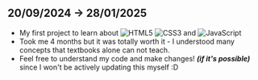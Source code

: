 ## 20/09/2024 -> 28/01/2025 <br>
- My first project to learn about ![HTML5](https://img.shields.io/badge/html5-%23E34F26.svg?style=for-the-badge&logo=html5&logoColor=white) ![CSS3](https://img.shields.io/badge/css3-%231572B6.svg?style=for-the-badge&logo=css3&logoColor=white) and ![JavaScript](https://img.shields.io/badge/javascript-%23323330.svg?style=for-the-badge&logo=javascript&logoColor=%23F7DF1E) <br>
- Took me 4 months but it was totally worth it - I understood many concepts that textbooks alone can not teach. <br>
- Feel free to understand my code and make changes! ***(if it's possible)*** since I won't be actively updating this myself :D 
